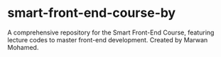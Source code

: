 # smart-front-end-course-by
A comprehensive repository for the Smart Front-End Course, featuring lecture codes to master front-end development. Created by Marwan Mohamed.
